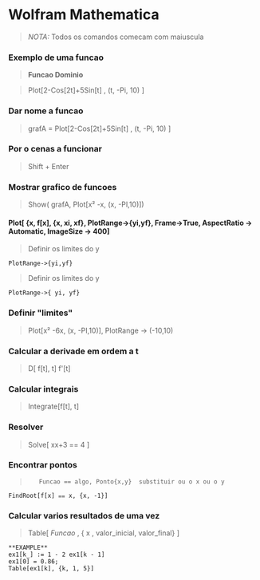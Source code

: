 # Wolfram Mathematica
> *NOTA:* Todos os comandos comecam com maiuscula

### Exemplo de uma funcao

> **Funcao                   Dominio**

> Plot[2-Cos[2t]+5Sin[t] , (t, -Pi, 10) ]

### Dar nome a funcao
> grafA = Plot[2-Cos[2t]+5Sin[t] , (t, -Pi, 10) ] 

### Por o cenas a funcionar
> Shift + Enter

### Mostrar grafico de funcoes
> Show( grafA, Plot[x² -x, (x, -PI,10)])

#### Plot[ {x, f[x], {x, xi, xf}, PlotRange->{yi,yf}, Frame->True, AspectRatio -> Automatic, ImageSize -> 400]

> Definir os limites do y
```
PlotRange->{yi,yf}
```

> Definir os limites do y 
```
PlotRange->{ yi, yf} 
```

### Definir "limites"
> Plot[x² -6x, (x, -PI,10)], PlotRange -> (-10,10) 

### Calcular a derivade em ordem a t
> D[ f[t], t]
> f'[t]

### Calcular integrais
> Integrate[f[t], t]

### Resolver
> Solve[ xx+3 == 4 ]

### Encontrar pontos
>        Funcao == algo, Ponto{x,y}  substituir ou o x ou o y
```
FindRoot[f[x] ⩵ x, {x, -1}]
```

### Calcular varios resultados de uma vez
> Table[ *Funcao* , { x , valor_inicial, valor_final} ] 
````
**EXAMPLE**
ex1[k_] := 1 - 2 ex1[k - 1]
ex1[0] = 0.86;
Table[ex1[k], {k, 1, 5}]
````



